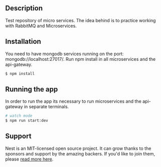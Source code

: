 ## Description

Test repository of micro services. The idea behind is to practice working with RabbitMQ and Microservices.

## Installation

You need to have mongodb services running on the port: mongodb://localhost:27017/.
Run npm install in all microservices and the api-gateway.

```bash
$ npm install
```

## Running the app

In order to run the app its necessary to run microservices and the api-gateway in separate terminals.

```bash
# watch mode
$ npm run start:dev
```

## Support

Nest is an MIT-licensed open source project. It can grow thanks to the sponsors and support by the amazing backers. If you'd like to join them, please [read more here](https://docs.nestjs.com/support).
